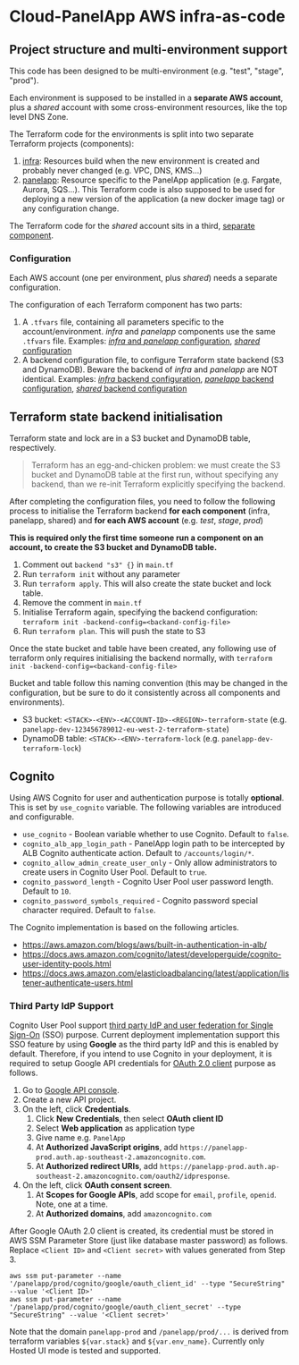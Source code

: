 # Cloud-PanelApp AWS infra-as-code

## Project structure and multi-environment support

This code has been designed to be multi-environment (e.g. "test", "stage", "prod").

Each environment is supposed to be installed in a **separate AWS account**, plus a *shared* account with some 
cross-environment resources, like the top level DNS Zone.

The Terraform code for the environments is split into two separate Terraform projects (components):

1. [infra](terraform/infra): Resources build when the new environment is created and probably never changed (e.g. VPC, DNS, KMS...)
2. [panelapp](terraform/panelapp): Resource specific to the PanelApp application (e.g. Fargate, Aurora, SQS...).
    This Terraform code is also supposed to be used for deploying a new version of the application (a new docker image tag)
    or any configuration change.
    
The Terraform code for the *shared* account sits in a third, [separate component](terraform/shared).

### Configuration

Each AWS account (one per environment, plus *shared*) needs a separate configuration.

The configuration of each Terraform component has two parts:

1. A `.tfvars` file, containing all parameters specific to the account/environment.
    *infra* and *panelapp* components use the same `.tfvars` file.
    Examples:
    [*infra* and *panelapp* configuration](terraform/terraform-example.tfvars), 
    [*shared* configuration](terraform/shared/terraform-shared-example.tfvars)
2. A backend configuration file, to configure Terraform state backend (S3 and DynamoDB). Beware the backend of *infra* 
    and *panelapp* are NOT identical.
    Examples:
    [*infra* backend configuration](terraform/infra/backend-infra-example.conf),
    [*panelapp* backend configuration](terraform/panelapp/backend-panelapp-example.conf),
    [*shared* backend configuration](terraform/shared/backend-shared-example.conf)

## Terraform state backend initialisation

Terraform state and lock are in a S3 bucket and DynamoDB table, respectively.

> Terraform has an egg-and-chicken problem: we must create the S3 bucket and DynamoDB table at the first run,
> without specifying any backend, than we re-init Terraform explicitly specifying the backend.

After completing the configuration files, you need to follow the following process to initialise the Terraform backend
**for each component** (infra, panelapp, shared) and **for each AWS account** (e.g. *test*, *stage*, *prod*)


**This is required only the first time someone run a component on an account, to create the S3 bucket and DynamoDB table.**

1. Comment out  `backend "s3" {}` in `main.tf` 
2. Run `terraform init` without any parameter
3. Run `terraform apply`. This will also create the state bucket and lock table.
4. Remove the comment in `main.tf`
5. Initialise Terraform again, specifying the backend configuration:
    `terraform init -backend-config=<backand-config-file>` 
6. Run `terraform plan`. This will push the state to S3

Once the state bucket and table have been created, any following use of terraform only requires initialising the backend
normally, with  `terraform init -backend-config=<backand-config-file>` 

Bucket and table follow this naming convention (this may be changed in the configuration, but be sure to do it consistently 
across all components and environments).

* S3 bucket: `<STACK>-<ENV>-<ACCOUNT-ID>-<REGION>-terraform-state` (e.g. `panelapp-dev-123456789012-eu-west-2-terraform-state`)
* DynamoDB table: `<STACK>-<ENV>-terraform-lock` (e.g. `panelapp-dev-terraform-lock`)

## Cognito

Using AWS Cognito for user and authentication purpose is totally **optional**. This is set by `use_cognito` variable. The following variables are introduced and configurable.

* `use_cognito` - Boolean variable whether to use Cognito. Default to `false`.
* `cognito_alb_app_login_path` - PanelApp login path to be intercepted by ALB Cognito authenticate action. Default to `/accounts/login/*`.
* `cognito_allow_admin_create_user_only` - Only allow administrators to create users in Cognito User Pool. Default to `true`.
* `cognito_password_length` - Cognito User Pool user password length. Default to `10`.
* `cognito_password_symbols_required` - Cognito password special character required. Default to `false`.

The Cognito implementation is based on the following articles.

* https://aws.amazon.com/blogs/aws/built-in-authentication-in-alb/
* https://docs.aws.amazon.com/cognito/latest/developerguide/cognito-user-identity-pools.html
* https://docs.aws.amazon.com/elasticloadbalancing/latest/application/listener-authenticate-users.html

### Third Party IdP Support

Cognito User Pool support [third party IdP and user federation for Single Sign-On](https://docs.aws.amazon.com/cognito/latest/developerguide/cognito-user-pools-identity-federation.html) (SSO) purpose. Current deployment implementation support this SSO feature by using **Google** as the third party IdP and this is enabled by default. Therefore, if you intend to use Cognito in your deployment, it is required to setup Google API credentials for [OAuth 2.0 client](https://support.google.com/googleapi/answer/6158849) purpose as follows.

1. Go to [Google API console](https://console.developers.google.com/).
2. Create a new API project.
3. On the left, click **Credentials**.
    1. Click **New Credentials**, then select **OAuth client ID**
    2. Select **Web application** as application type
    3. Give name e.g. `PanelApp`
    4. At **Authorized JavaScript origins**, add `https://panelapp-prod.auth.ap-southeast-2.amazoncognito.com`.
    5. At **Authorized redirect URIs**, add `https://panelapp-prod.auth.ap-southeast-2.amazoncognito.com/oauth2/idpresponse`.
4. On the left, click **OAuth consent screen**.
    1. At **Scopes for Google APIs**, add scope for `email`, `profile`, `openid`. Note, one at a time.
    2. At **Authorized domains**, add `amazoncognito.com`

After Google OAuth 2.0 client is created, its credential must be stored in AWS SSM Parameter Store (just like database master password) as follows. Replace `<Client ID>` and `<Client secret>` with values generated from Step 3.

```
aws ssm put-parameter --name '/panelapp/prod/cognito/google/oauth_client_id' --type "SecureString" --value '<Client ID>'
aws ssm put-parameter --name '/panelapp/prod/cognito/google/oauth_client_secret' --type "SecureString" --value '<Client secret>'
```

Note that the domain `panelapp-prod` and `/panelapp/prod/...` is derived from terraform variables `${var.stack}` and `${var.env_name}`. Currently only Hosted UI mode is tested and supported.
